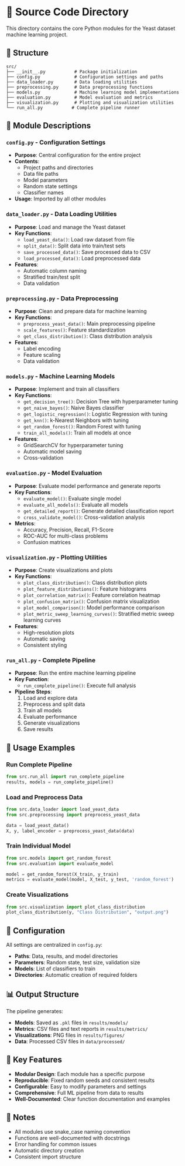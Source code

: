 # 🔧 Source Code Directory

This directory contains the core Python modules for the Yeast dataset machine learning project.

## 📁 Structure

```
src/
├── __init__.py           # Package initialization
├── config.py             # Configuration settings and paths
├── data_loader.py        # Data loading utilities
├── preprocessing.py      # Data preprocessing functions
├── models.py             # Machine learning model implementations
├── evaluation.py         # Model evaluation and metrics
├── visualization.py      # Plotting and visualization utilities
└── run_all.py           # Complete pipeline runner
```

## 🧩 Module Descriptions

### **`config.py`** - Configuration Settings
- **Purpose**: Central configuration for the entire project
- **Contents**:
  - Project paths and directories
  - Data file paths
  - Model parameters
  - Random state settings
  - Classifier names
- **Usage**: Imported by all other modules

### **`data_loader.py`** - Data Loading Utilities
- **Purpose**: Load and manage the Yeast dataset
- **Key Functions**:
  - `load_yeast_data()`: Load raw dataset from file
  - `split_data()`: Split data into train/test sets
  - `save_processed_data()`: Save processed data to CSV
  - `load_processed_data()`: Load preprocessed data
- **Features**:
  - Automatic column naming
  - Stratified train/test split
  - Data validation

### **`preprocessing.py`** - Data Preprocessing
- **Purpose**: Clean and prepare data for machine learning
- **Key Functions**:
  - `preprocess_yeast_data()`: Main preprocessing pipeline
  - `scale_features()`: Feature standardization
  - `get_class_distribution()`: Class distribution analysis
- **Features**:
  - Label encoding
  - Feature scaling
  - Data validation

### **`models.py`** - Machine Learning Models
- **Purpose**: Implement and train all classifiers
- **Key Functions**:
  - `get_decision_tree()`: Decision Tree with hyperparameter tuning
  - `get_naive_bayes()`: Naive Bayes classifier
  - `get_logistic_regression()`: Logistic Regression with tuning
  - `get_knn()`: k-Nearest Neighbors with tuning
  - `get_random_forest()`: Random Forest with tuning
  - `train_all_models()`: Train all models at once
- **Features**:
  - GridSearchCV for hyperparameter tuning
  - Automatic model saving
  - Cross-validation

### **`evaluation.py`** - Model Evaluation
- **Purpose**: Evaluate model performance and generate reports
- **Key Functions**:
  - `evaluate_model()`: Evaluate single model
  - `evaluate_all_models()`: Evaluate all models
  - `get_detailed_report()`: Generate detailed classification report
  - `cross_validate_model()`: Cross-validation analysis
- **Metrics**:
  - Accuracy, Precision, Recall, F1-Score
  - ROC-AUC for multi-class problems
  - Confusion matrices

### **`visualization.py`** - Plotting Utilities
- **Purpose**: Create visualizations and plots
- **Key Functions**:
  - `plot_class_distribution()`: Class distribution plots
  - `plot_feature_distributions()`: Feature histograms
  - `plot_correlation_matrix()`: Feature correlation heatmap
  - `plot_confusion_matrix()`: Confusion matrix visualization
  - `plot_model_comparison()`: Model performance comparison
  - `plot_metric_sweep_learning_curves()`: Stratified metric sweep learning curves
- **Features**:
  - High-resolution plots
  - Automatic saving
  - Consistent styling

### **`run_all.py`** - Complete Pipeline
- **Purpose**: Run the entire machine learning pipeline
- **Key Function**:
  - `run_complete_pipeline()`: Execute full analysis
- **Pipeline Steps**:
  1. Load and explore data
  2. Preprocess and split data
  3. Train all models
  4. Evaluate performance
  5. Generate visualizations
  6. Save results

## 🚀 Usage Examples

### Run Complete Pipeline
```python
from src.run_all import run_complete_pipeline
results, models = run_complete_pipeline()
```

### Load and Preprocess Data
```python
from src.data_loader import load_yeast_data
from src.preprocessing import preprocess_yeast_data

data = load_yeast_data()
X, y, label_encoder = preprocess_yeast_data(data)
```

### Train Individual Model
```python
from src.models import get_random_forest
from src.evaluation import evaluate_model

model = get_random_forest(X_train, y_train)
metrics = evaluate_model(model, X_test, y_test, 'random_forest')
```

### Create Visualizations
```python
from src.visualization import plot_class_distribution
plot_class_distribution(y, "Class Distribution", "output.png")
```

## 🔧 Configuration

All settings are centralized in `config.py`:
- **Paths**: Data, results, and model directories
- **Parameters**: Random state, test size, validation size
- **Models**: List of classifiers to train
- **Directories**: Automatic creation of required folders

## 📊 Output Structure

The pipeline generates:
- **Models**: Saved as `.pkl` files in `results/models/`
- **Metrics**: CSV files and text reports in `results/metrics/`
- **Visualizations**: PNG files in `results/figures/`
- **Data**: Processed CSV files in `data/processed/`

## 🎯 Key Features

- **Modular Design**: Each module has a specific purpose
- **Reproducible**: Fixed random seeds and consistent results
- **Configurable**: Easy to modify parameters and settings
- **Comprehensive**: Full ML pipeline from data to results
- **Well-Documented**: Clear function documentation and examples

## 📝 Notes

- All modules use snake_case naming convention
- Functions are well-documented with docstrings
- Error handling for common issues
- Automatic directory creation
- Consistent import structure

